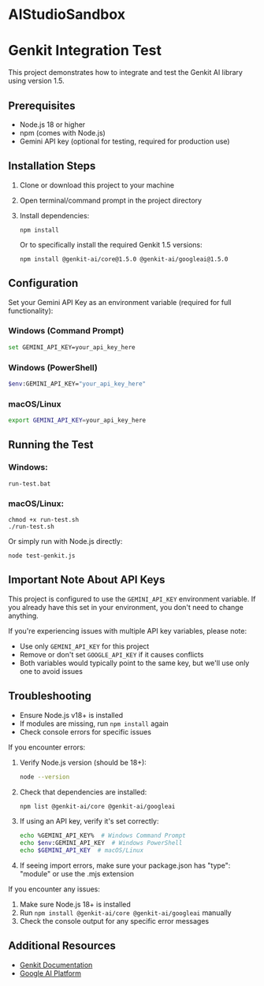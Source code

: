 # AIStudioSandbox

# Genkit Integration Test

This project demonstrates how to integrate and test the Genkit AI library using version 1.5.

## Prerequisites

- Node.js 18 or higher
- npm (comes with Node.js)
- Gemini API key (optional for testing, required for production use)

## Installation Steps

1. Clone or download this project to your machine
2. Open terminal/command prompt in the project directory
3. Install dependencies:
   ```
   npm install
   ```
   
   Or to specifically install the required Genkit 1.5 versions:
   ```
   npm install @genkit-ai/core@1.5.0 @genkit-ai/googleai@1.5.0
   ```

## Configuration

Set your Gemini API Key as an environment variable (required for full functionality):

### Windows (Command Prompt)
```bash
set GEMINI_API_KEY=your_api_key_here
```

### Windows (PowerShell)
```bash
$env:GEMINI_API_KEY="your_api_key_here"
```

### macOS/Linux
```bash
export GEMINI_API_KEY=your_api_key_here
```

## Running the Test

### Windows:
```
run-test.bat
```

### macOS/Linux:
```
chmod +x run-test.sh
./run-test.sh
```

Or simply run with Node.js directly:
```
node test-genkit.js
```

## Important Note About API Keys

This project is configured to use the `GEMINI_API_KEY` environment variable. If you already have this set in your environment, you don't need to change anything.

If you're experiencing issues with multiple API key variables, please note:
- Use only `GEMINI_API_KEY` for this project
- Remove or don't set `GOOGLE_API_KEY` if it causes conflicts
- Both variables would typically point to the same key, but we'll use only one to avoid issues

## Troubleshooting

- Ensure Node.js v18+ is installed
- If modules are missing, run `npm install` again
- Check console errors for specific issues

If you encounter errors:

1. Verify Node.js version (should be 18+):
   ```bash
   node --version
   ```

2. Check that dependencies are installed:
   ```bash
   npm list @genkit-ai/core @genkit-ai/googleai
   ```

3. If using an API key, verify it's set correctly:
   ```bash
   echo %GEMINI_API_KEY%  # Windows Command Prompt
   echo $env:GEMINI_API_KEY  # Windows PowerShell
   echo $GEMINI_API_KEY  # macOS/Linux
   ```

4. If seeing import errors, make sure your package.json has "type": "module" or use the .mjs extension

If you encounter any issues:

1. Make sure Node.js 18+ is installed
2. Run `npm install @genkit-ai/core @genkit-ai/googleai` manually
3. Check the console output for any specific error messages

## Additional Resources

- [Genkit Documentation](https://genkit.ai/docs)
- [Google AI Platform](https://cloud.google.com/ai-platform)
